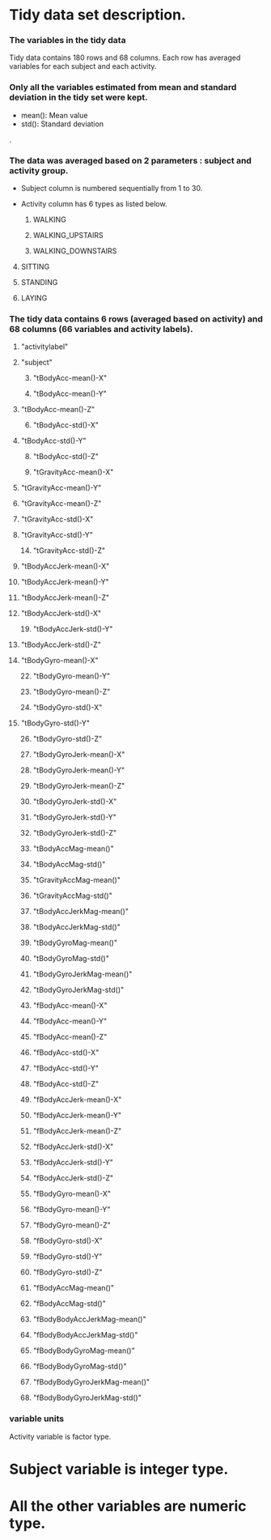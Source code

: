 # Tidy data set description.



### The variables in the tidy data
Tidy data contains 180 rows and 68 columns. 
Each row has averaged variables for each subject and each activity.



### Only all the variables estimated from mean and standard deviation in the tidy set were kept.


* mean(): Mean value
* std(): Standard deviation

.

### The data was averaged based on 2 parameters : subject and activity group.


- Subject column is numbered sequentially from 1 to 30.

- Activity column has 6 types as listed below.

	1. WALKING

	2. WALKING_UPSTAIRS

	3. WALKING_DOWNSTAIRS
	
4. SITTING
	
5. STANDING
	
6. LAYING



### The tidy data contains 6 rows (averaged based on activity) and 68 columns (66 variables and activity labels).
	
1. "activitylabel"
	
2. "subject"

	3. "tBodyAcc-mean()-X"          

	4. "tBodyAcc-mean()-Y"
	
5. "tBodyAcc-mean()-Z"

	6. "tBodyAcc-std()-X"           
	
7. "tBodyAcc-std()-Y" 

	8. "tBodyAcc-std()-Z"

	9. "tGravityAcc-mean()-X"
	
10. "tGravityAcc-mean()-Y"
	
11. "tGravityAcc-mean()-Z"
	
12. "tGravityAcc-std()-X"        
	
13. "tGravityAcc-std()-Y"

	14. "tGravityAcc-std()-Z"
	
15. "tBodyAccJerk-mean()-X"      
	
16. "tBodyAccJerk-mean()-Y"
	
17. "tBodyAccJerk-mean()-Z"
	
18. "tBodyAccJerk-std()-X"       

	19. "tBodyAccJerk-std()-Y"
	
20. "tBodyAccJerk-std()-Z"
	
21. "tBodyGyro-mean()-X"         

	22. "tBodyGyro-mean()-Y"

	23. "tBodyGyro-mean()-Z"

	24. "tBodyGyro-std()-X"          
	
25. "tBodyGyro-std()-Y" 

	26. "tBodyGyro-std()-Z" 

	27. "tBodyGyroJerk-mean()-X"     

	28. "tBodyGyroJerk-mean()-Y"

	29. "tBodyGyroJerk-mean()-Z"

	30. "tBodyGyroJerk-std()-X"      

	31. "tBodyGyroJerk-std()-Y"

	32. "tBodyGyroJerk-std()-Z"

	33. "tBodyAccMag-mean()"         

	34. "tBodyAccMag-std()"

	35. "tGravityAccMag-mean()"
	36. "tGravityAccMag-std()"      

	37. "tBodyAccJerkMag-mean()"

	38. "tBodyAccJerkMag-std()"

	39. "tBodyGyroMag-mean()"        

	40. "tBodyGyroMag-std()"

	41. "tBodyGyroJerkMag-mean()"

	42. "tBodyGyroJerkMag-std()"     

	43. "fBodyAcc-mean()-X"

	44. "fBodyAcc-mean()-Y"

	45. "fBodyAcc-mean()-Z"          

	46. "fBodyAcc-std()-X"

	47. "fBodyAcc-std()-Y"

	48. "fBodyAcc-std()-Z"           

	49. "fBodyAccJerk-mean()-X"

	50. "fBodyAccJerk-mean()-Y"

	51. "fBodyAccJerk-mean()-Z"      

	52. "fBodyAccJerk-std()-X"

	53. "fBodyAccJerk-std()-Y"

	54. "fBodyAccJerk-std()-Z"       

	55. "fBodyGyro-mean()-X"  

	56. "fBodyGyro-mean()-Y"

	57. "fBodyGyro-mean()-Z"         

	58. "fBodyGyro-std()-X"

	59. "fBodyGyro-std()-Y"   

	60. "fBodyGyro-std()-Z"          

	61. "fBodyAccMag-mean()"

	62. "fBodyAccMag-std()"   

	63. "fBodyBodyAccJerkMag-mean()" 

	64. "fBodyBodyAccJerkMag-std()"

	65. "fBodyBodyGyroMag-mean()" 
	66. "fBodyBodyGyroMag-std()"     

	67. "fBodyBodyGyroJerkMag-mean()" 

	68. "fBodyBodyGyroJerkMag-std()"

### variable units
Activity variable is factor type.


# Subject variable is integer type.

# All the other variables are numeric type.
